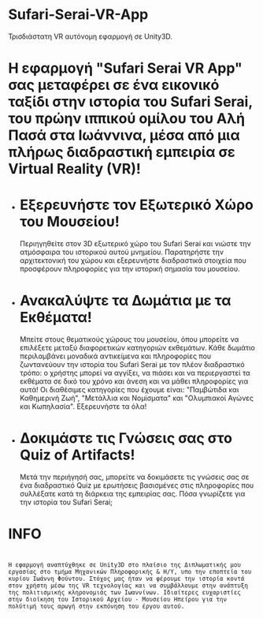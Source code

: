 # Sufari-Serai-VR-App
Τρισδιάστατη VR αυτόνομη εφαρμογή σε Unity3D.

# Η εφαρμογή "Sufari Serai VR App" σας μεταφέρει σε ένα εικονικό ταξίδι στην ιστορία του Sufari Serai, του πρώην ιππικού ομίλου του Αλή Πασά στα Ιωάννινα, μέσα από μια πλήρως διαδραστική εμπειρία σε Virtual Reality (VR)!
#


  * # Εξερευνήστε τον Εξωτερικό Χώρο του Μουσείου!
    Περιηγηθείτε στον 3D εξωτερικό χώρο του Sufari Serai και νιώστε την ατμόσφαιρα του ιστορικού αυτού μνημείου. Παρατηρήστε την αρχιτεκτονική του χώρου και εξερευνήστε διαδραστικά στοιχεία που προσφέρουν πληροφορίες για την ιστορική σημασία του μουσείου.
    

  * # Ανακαλύψτε τα Δωμάτια με τα Εκθέματα!
    Μπείτε στους θεματικούς χώρους του μουσείου, όπου μπορείτε να επιλέξετε μεταξύ διαφορετικών κατηγοριών εκθεμάτων. Κάθε δωμάτιο περιλαμβάνει μοναδικά αντικείμενα και πληροφορίες που ζωντανεύουν την ιστορία του Sufari Serai με τον πλέον διαδραστικό τρόπο: ο χρήστης μπορεί να αγγίξει, να πιάσει και να περιεργαστεί τα εκθέματα σε δικό του χρόνο και άνεση και να μάθει πληροφορίες για αυτά! Οι διαθέσιμες κατηγορίες που έχουμε είναι: "Παμβώτιδα και Καθημερινή Ζωή", "Μετάλλια και Νομίσματα" και "Ολυμπιακοί Αγώνες και Κωπηλασία". Εξερευνήστε τα όλα!


  * # Δοκιμάστε τις Γνώσεις σας στο Quiz of Artifacts!
    Μετά την περιήγησή σας, μπορείτε να δοκιμάσετε τις γνώσεις σας σε ένα διαδραστικό Quiz με ερωτήσεις βασισμένες στις πληροφορίες που συλλέξατε κατά τη διάρκεια της εμπειρίας σας. Πόσα γνωρίζετε για την ιστορία του Sufari Serai;
    


 # INFO 
 #
    Η εφαρμογή αναπτύχθηκε σε Unity3D στο πλαίσιο της Διπλωματικής μου εργασίας στο τμήμα Μηχανικών Πληροφορικής & Η/Υ, υπο την εποπτεία του κυρίου Ιωάννη Φούντου. Στόχος μας ήταν να φέρουμε την ιστορία κοντά στον χρήστη μέσω της VR τεχνολογίας και να συμβάλλουμε στην ανάπτυξη της πολιτισμικής κληρονομιάς των Ιωαννίνων. Ιδιαίτερες ευχαριστίες στην διοίκηση του Ιστορικού Αρχείου - Μουσείου Ηπείρου για την πολύτιμή τους αρωγή στην εκπόνηση του έργου αυτού. 

